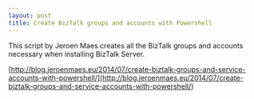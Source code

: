 ```yaml
---
layout: post
title: Create BizTalk groups and accounts with Powershell
---
```


This script by Jeroen Maes creates all the BizTalk groups and accounts necessary when installing BizTalk Server.

[http://blog.jeroenmaes.eu/2014/07/create-biztalk-groups-and-service-accounts-with-powershell/](http://blog.jeroenmaes.eu/2014/07/create-biztalk-groups-and-service-accounts-with-powershell/)
